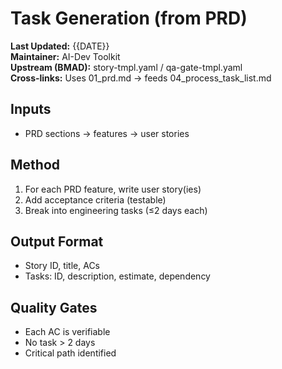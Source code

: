 # Task Generation (from PRD)
**Last Updated:** {{DATE}}  
**Maintainer:** AI-Dev Toolkit  
**Upstream (BMAD):** story-tmpl.yaml / qa-gate-tmpl.yaml  
**Cross-links:** Uses 01_prd.md → feeds 04_process_task_list.md

## Inputs
- PRD sections → features → user stories

## Method
1) For each PRD feature, write user story(ies)  
2) Add acceptance criteria (testable)  
3) Break into engineering tasks (≤2 days each)

## Output Format
- Story ID, title, ACs
- Tasks: ID, description, estimate, dependency

## Quality Gates
- Each AC is verifiable
- No task > 2 days
- Critical path identified